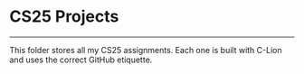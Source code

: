 # CS25 Projects

---

This folder stores all my CS25 assignments. Each one is built with C-Lion and uses the correct GitHub etiquette. 
